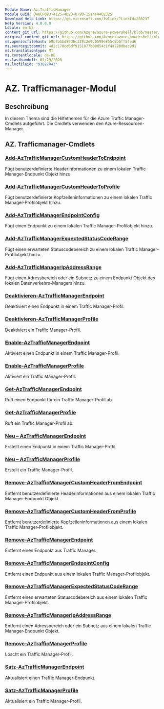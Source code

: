 ```yaml
---
Module Name: Az.TrafficManager
Module Guid: D48CF693-4125-4D2D-8790-1514F44CE325
Download Help Link: https://go.microsoft.com/fwlink/?LinkId=280237
Help Version: 4.0.0.0
Locale: en-US
content_git_url: https://github.com/Azure/azure-powershell/blob/master/src/TrafficManager/TrafficManager/help/Az.TrafficManager.md
original_content_git_url: https://github.com/Azure/azure-powershell/blob/master/src/TrafficManager/TrafficManager/help/Az.TrafficManager.md
ms.openlocfilehash: b9b7b1bd89d6c329c2e9c5599e855c5b5ff5fed6
ms.sourcegitcommit: 4d2c178cd6df9151877b08d54c1f4a228dbec9d1
ms.translationtype: MT
ms.contentlocale: de-DE
ms.lasthandoff: 01/29/2020
ms.locfileid: "93827043"
---
```

# AZ. Trafficmanager-Modul
## Beschreibung
In diesem Thema sind die Hilfethemen für die Azure Traffic Manager-Cmdlets aufgeführt. Die Cmdlets verwenden den Azure-Ressourcen-Manager.

## AZ. Trafficmanager-Cmdlets
### [Add-AzTrafficManagerCustomHeaderToEndpoint](Add-AzTrafficManagerCustomHeaderToEndpoint.md)
Fügt benutzerdefinierte Headerinformationen zu einem lokalen Traffic Manager-Endpunkt Objekt hinzu.

### [Add-AzTrafficManagerCustomHeaderToProfile](Add-AzTrafficManagerCustomHeaderToProfile.md)
Fügt benutzerdefinierte Kopfzeileninformationen zu einem lokalen Traffic Manager-Profilobjekt hinzu.

### [Add-AzTrafficManagerEndpointConfig](Add-AzTrafficManagerEndpointConfig.md)
Fügt einen Endpunkt zu einem lokalen Traffic Manager-Profilobjekt hinzu.

### [Add-AzTrafficManagerExpectedStatusCodeRange](Add-AzTrafficManagerExpectedStatusCodeRange.md)
Fügt einen erwarteten Statuscodebereich zu einem lokalen Traffic Manager-Profilobjekt hinzu.

### [Add-AzTrafficManagerIpAddressRange](Add-AzTrafficManagerIpAddressRange.md)
Fügt einen Adressbereich oder ein Subnetz zu einem Endpunkt Objekt des lokalen Datenverkehrs-Managers hinzu.

### [Deaktivieren-AzTrafficManagerEndpoint](Disable-AzTrafficManagerEndpoint.md)
Deaktiviert einen Endpunkt in einem Traffic Manager-Profil.

### [Deaktivieren-AzTrafficManagerProfile](Disable-AzTrafficManagerProfile.md)
Deaktiviert ein Traffic Manager-Profil.

### [Enable-AzTrafficManagerEndpoint](Enable-AzTrafficManagerEndpoint.md)
Aktiviert einen Endpunkt in einem Traffic Manager-Profil.

### [Enable-AzTrafficManagerProfile](Enable-AzTrafficManagerProfile.md)
Aktiviert ein Traffic Manager-Profil.

### [Get-AzTrafficManagerEndpoint](Get-AzTrafficManagerEndpoint.md)
Ruft einen Endpunkt für ein Traffic Manager-Profil ab.

### [Get-AzTrafficManagerProfile](Get-AzTrafficManagerProfile.md)
Ruft ein Traffic Manager-Profil ab.

### [Neu – AzTrafficManagerEndpoint](New-AzTrafficManagerEndpoint.md)
Erstellt einen Endpunkt in einem Traffic Manager-Profil.

### [Neu – AzTrafficManagerProfile](New-AzTrafficManagerProfile.md)
Erstellt ein Traffic Manager-Profil.

### [Remove-AzTrafficManagerCustomHeaderFromEndpoint](Remove-AzTrafficManagerCustomHeaderFromEndpoint.md)
Entfernt benutzerdefinierte Headerinformationen aus einem lokalen Traffic Manager-Endpunkt Objekt.

### [Remove-AzTrafficManagerCustomHeaderFromProfile](Remove-AzTrafficManagerCustomHeaderFromProfile.md)
Entfernt benutzerdefinierte Kopfzeileninformationen aus einem lokalen Traffic Manager-Profilobjekt.

### [Remove-AzTrafficManagerEndpoint](Remove-AzTrafficManagerEndpoint.md)
Entfernt einen Endpunkt aus Traffic Manager.

### [Remove-AzTrafficManagerEndpointConfig](Remove-AzTrafficManagerEndpointConfig.md)
Entfernt einen Endpunkt aus einem lokalen Traffic Manager-Profilobjekt.

### [Remove-AzTrafficManagerExpectedStatusCodeRange](Remove-AzTrafficManagerExpectedStatusCodeRange.md)
Entfernt einen erwarteten Statuscodebereich aus einem lokalen Traffic Manager-Profilobjekt.

### [Remove-AzTrafficManagerIpAddressRange](Remove-AzTrafficManagerIpAddressRange.md)
Entfernt einen Adressbereich oder ein Subnetz aus einem lokalen Traffic Manager-Endpunkt Objekt.

### [Remove-AzTrafficManagerProfile](Remove-AzTrafficManagerProfile.md)
Löscht ein Traffic Manager-Profil.

### [Satz-AzTrafficManagerEndpoint](Set-AzTrafficManagerEndpoint.md)
Aktualisiert einen Traffic Manager-Endpunkt.

### [Satz-AzTrafficManagerProfile](Set-AzTrafficManagerProfile.md)
Aktualisiert ein Traffic Manager-Profil.

